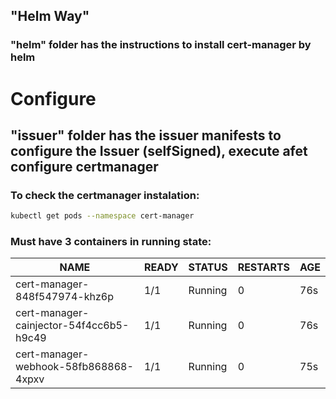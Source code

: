 ## "Helm Way"

### "helm" folder has the instructions to install cert-manager by helm 

# Configure
## "issuer" folder has the issuer manifests to configure the Issuer (selfSigned), execute afet configure certmanager


### To check the certmanager instalation:
```bash
kubectl get pods --namespace cert-manager
```

### Must have 3 containers in running state:

| NAME                                    |  READY |  STATUS  |  RESTARTS |  AGE |
| ---                                     |  ---   |  ---     |  ---      |  --- |
| cert-manager-848f547974-khz6p           |  1/1   |  Running |  0        |  76s |
| cert-manager-cainjector-54f4cc6b5-h9c49 |  1/1   |  Running |  0        |  76s |
| cert-manager-webhook-58fb868868-4xpxv   |  1/1   |  Running |  0        |  75s |
